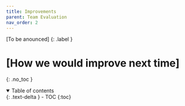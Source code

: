 ```yaml
---
title: Improvements
parent: Team Evaluation
nav_order: 2
---
```


[To be anounced]
{: .label }

# [How we would improve next time]
{: .no_toc }

<details open markdown="block">
  <summary>
    Table of contents
  </summary>
  {: .text-delta }
- TOC
{:toc}
</details>
